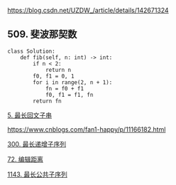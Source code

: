 https://blog.csdn.net/UZDW_/article/details/142671324



## 509. 斐波那契数

```
class Solution:
    def fib(self, n: int) -> int:
        if n < 2:
            return n
        f0, f1 = 0, 1
        for i in range(2, n + 1):
            fn = f0 + f1
            f0, f1 = f1, fn
        return fn
```





[5. 最长回文子串](https://leetcode.cn/problems/longest-palindromic-substring/)

https://www.cnblogs.com/fan1-happy/p/11166182.html



[300. 最长递增子序列](https://leetcode.cn/problems/longest-increasing-subsequence/)



[72. 编辑距离](https://leetcode.cn/problems/edit-distance/)

[1143. 最长公共子序列](https://leetcode.cn/problems/longest-common-subsequence)
